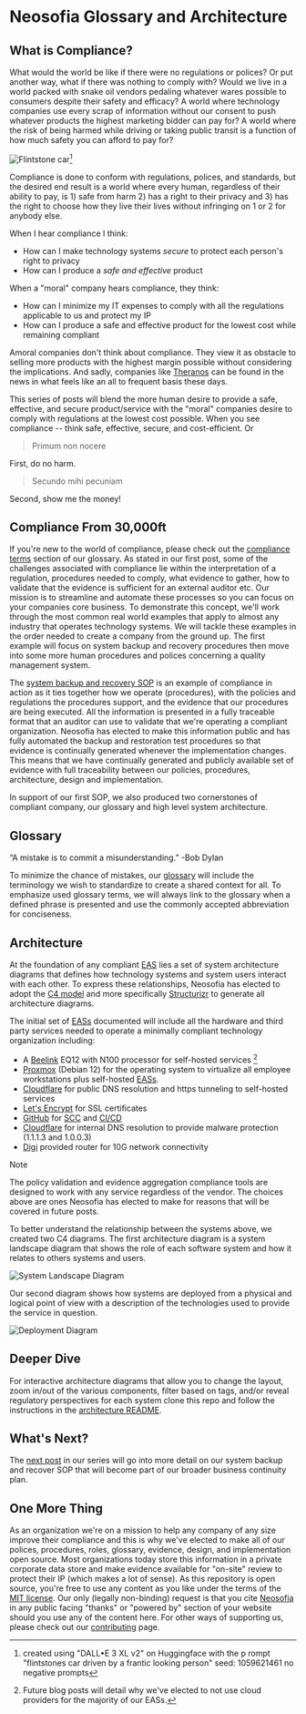 # Neosofia Glossary and Architecture

## What is Compliance?

What would the world be like if there were no regulations or polices? Or put another way, what if there was nothing to comply with? Would we live in a world packed with snake oil vendors pedaling whatever wares possible to consumers despite their safety and efficacy? A world where technology companies use every scrap of information without our consent to push whatever products the highest marketing bidder can pay for? A world where the risk of being harmed while driving or taking public transit is a function of how much safety you can afford to pay for?

![Flintstone car](../../shared/images/flintstones-car.png)[^credit]

Compliance is done to conform with regulations, polices, and standards, but the desired end result is a world where every human, regardless of their ability to pay, is 1) safe from harm 2) has a right to their privacy and 3) has the right to choose how they live their lives without infringing on 1 or 2 for anybody else.

When I hear compliance I think:
 * How can I make technology systems *secure* to protect each person's right to privacy
 * How can I produce a *safe and effective* product

When a "moral" company hears compliance, they think:
 * How can I minimize my IT expenses to comply with all the regulations applicable to us and protect my IP
 * How can I produce a safe and effective product for the lowest cost while remaining compliant

Amoral companies don't think about compliance. They view it as obstacle to selling more products with the highest margin possible without considering the implications. And sadly, companies like [Theranos](https://en.wikipedia.org/wiki/Theranos#Exposure_and_downfall) can be found in the news in what feels like an all to frequent basis these days.

This series of posts will blend the more human desire to provide a safe, effective, and secure product/service with the "moral" companies desire to comply with regulations at the lowest cost possible. When you see compliance -- think safe, effective, secure, and cost-efficient. Or

> Primum non nocere

First, do no harm.

> Secundo mihi pecuniam

Second, show me the money!

## Compliance From 30,000ft

If you're new to the world of compliance, please check out the [compliance terms](/shared/glossary.md#compliance-terms) section of our glossary. As stated in our first post, some of the challenges associated with compliance lie within the interpretation of a regulation, procedures needed to comply, what evidence to gather, how to validate that the evidence is sufficient for an external auditor etc. Our mission is to streamline and automate these processes so you can focus on your companies core business. To demonstrate this concept, we'll work through the most common real world examples that apply to almost any industry that operates technology systems. We will tackle these examples in the order needed to create a company from the ground up. The first example will focus on system backup and recovery procedures then move into some more human procedures and polices concerning a quality management system.

The [system backup and recovery SOP](/website/procedures/IT-245-System%20Backup%20and%20Recovery.md) is an example of compliance in action as it ties together how we operate (procedures), with the policies and regulations the procedures support, and the evidence that our procedures are being executed. All the information is presented in a fully traceable format that an auditor can use to validate that we're operating a compliant organization. Neosofia has elected to make this information public and has fully automated the backup and restoration test procedures so that evidence is continually generated whenever the implementation changes. This means that we have continually generated and publicly available set of evidence with full traceability between our policies, procedures, architecture, design and implementation.

In support of our first SOP, we also produced two cornerstones of compliant company, our glossary and high level system architecture.

## Glossary

“A mistake is to commit a misunderstanding.” -Bob Dylan

To minimize the chance of mistakes, our [glossary](/shared/glossary.md) will include the terminology we wish to standardize to create a shared context for all. To emphasize used glossary terms, we will always link to the glossary when a defined phrase is presented and use the commonly accepted abbreviation for conciseness.

## Architecture

At the foundation of any compliant [EAS](/shared/glossary.md#EAS) lies a set of system architecture diagrams that defines how technology systems and system users interact with each other. To express these relationships, Neosofia has elected to adopt the [C4 model](https://c4model.com/) and more specifically [Structurizr](https://structurizr.com/) to generate all architecture diagrams. 

The initial set of [EASs](/shared/glossary.md#EAS) documented will include all the hardware and third party services needed to operate a minimally compliant technology organization including:
 * A [Beelink](bee-link.com) EQ12 with N100 processor for self-hosted services [^whynocloud]
 * [Proxmox](proxmox.com) (Debian 12) for the operating system to virtualize all employee workstations plus self-hosted [EASs](/shared/glossary.md#EAS).
 * [Cloudflare](https://www.cloudflare.com/) for public DNS resolution and https tunneling to self-hosted services
 * [Let's Encrypt](https://letsencrypt.org/) for SSL certificates
 * [GitHub](github.com) for [SCC](/shared/glossary.md#source-code-control) and [CI/CD](/shared/glossary.md#continuous-integration-and-continuous-delivery-cicd)
 * [Cloudflare](https://www.cloudflare.com/) for internal DNS resolution to provide malware protection (1.1.1.3 and 1.0.0.3)
 * [Digi]() provided router for 10G network connectivity


> [!NOTE]
> The policy validation and evidence aggregation compliance tools are designed to work with any service regardless of the vendor. The choices above are ones Neosofia has elected to make for reasons that will be covered in future posts.

To better understand the relationship between the systems above, we created two C4 diagrams. The first architecture diagram is a system landscape diagram that shows the role of each software system and how it relates to others systems and users. 

![System Landscape Diagram](../../shared/images/system-landscape-v1.svg)

Our second diagram shows how systems are deployed from a physical and logical point of view with a description of the technologies used to provide the service in question.

![Deployment Diagram](../../shared/images/deployment-diagram-v1.svg)

## Deeper Dive

For interactive architecture diagrams that allow you to change the layout, zoom in/out of the various components, filter based on tags, and/or reveal regulatory perspectives for each system clone this repo and follow the instructions in the [architecture README](../../architecture/README.md).

## What's Next?

The [next post](1000_system_backup_and_recovery.md) in our series will go into more detail on our system backup and recover SOP that will become part of our broader business continuity plan. 

## One More Thing

As an organization we're on a mission to help any company of any size improve their compliance and this is why we've elected to make all of our polices, procedures, roles, glossary, evidence, design, and implementation open source. Most organizations today store this information in a private corporate data store and make evidence available for "on-site" review to protect their IP (which makes a lot of sense). As this repository is open source, you're free to use any content as you like under the terms of the [MIT license](https://en.wikipedia.org/wiki/MIT_License). Our only (legally non-binding) request is that you cite [Neosofia](https://github.com/neosofia/corporate) in any public facing "thanks" or "powered by" section of your website should you use any of the content here. For other ways of supporting us, please check out our [contributing](/CONTRIBUTING.md) page.

[^credit]: created using "DALL•E 3 XL v2" on Huggingface with the p  rompt "flintstones car driven by a frantic looking person" seed: 1059621461 no negative prompts

[^whynocloud]: Future blog posts will detail why we've elected to not use cloud providers for the majority of our EASs.
